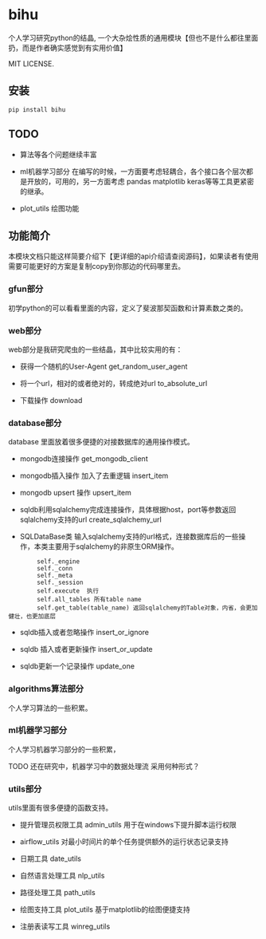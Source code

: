 # bihu

个人学习研究python的结晶, 一个大杂烩性质的通用模块【但也不是什么都往里面扔，而是作者确实感觉到有实用价值】

MIT LICENSE.




## 安装
```
pip install bihu
```


## TODO

- 算法等各个问题继续丰富

- ml机器学习部分 在编写的时候，一方面要考虑轻耦合，各个接口各个层次都是开放的，可用的，另一方面考虑 pandas matplotlib keras等等工具更紧密的继承。

- plot_utils 绘图功能


## 功能简介
本模块文档只能这样简要介绍下【更详细的api介绍请查阅源码】，如果读者有使用需要可能更好的方案是复制copy到你那边的代码哪里去。


### gfun部分
初学python的可以看看里面的内容，定义了斐波那契函数和计算素数之类的。



### web部分
web部分是我研究爬虫的一些结晶，其中比较实用的有：

- 获得一个随机的User-Agent get_random_user_agent

- 将一个url，相对的或者绝对的，转成绝对url to_absolute_url

- 下载操作 download

### database部分
 database 里面放着很多便捷的对接数据库的通用操作模式。

- mongodb连接操作 get_mongodb_client

- mongodb插入操作 加入了去重逻辑 insert_item

- mongodb upsert 操作 upsert_item


- sqldb利用sqlalchemy完成连接操作，具体根据host，port等参数返回sqlalchemy支持的url create_sqlalchemy_url

- SQLDataBase类 输入sqlalchemy支持的url格式，连接数据库后的一些操作，本类主要用于sqlalchemy的非原生ORM操作。
```
        self._engine
        self._conn
        self._meta
        self._session
        self.execute  执行
        self.all_tables 所有table name
        self.get_table(table_name) 返回sqlalchemy的Table对象，内省，会更加健壮，也更加底层
```

- sqldb插入或者忽略操作 insert_or_ignore

- sqldb 插入或者更新操作 insert_or_update

- sqldb更新一个记录操作 update_one


### algorithms算法部分
个人学习算法的一些积累。


### ml机器学习部分
个人学习机器学习部分的一些积累，

TODO 还在研究中，机器学习中的数据处理流 采用何种形式？

### utils部分
utils里面有很多便捷的函数支持。

- 提升管理员权限工具 admin_utils 用于在windows下提升脚本运行权限

- airflow_utils 对最小时间片的单个任务提供额外的运行状态记录支持

- 日期工具  date_utils

- 自然语言处理工具 nlp_utils

- 路径处理工具 path_utils

- 绘图支持工具 plot_utils 基于matplotlib的绘图便捷支持

- 注册表读写工具 winreg_utils


